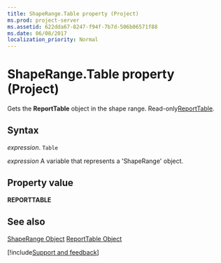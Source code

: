 ```yaml
---
title: ShapeRange.Table property (Project)
ms.prod: project-server
ms.assetid: 622dda67-8247-f94f-7b7d-506b06571f88
ms.date: 06/08/2017
localization_priority: Normal
---
```



# ShapeRange.Table property (Project)
Gets the  **ReportTable** object in the shape range. Read-only[ReportTable](Project.reporttable.md).

## Syntax

_expression_. `Table`

_expression_ A variable that represents a 'ShapeRange' object.


## Property value

 **REPORTTABLE**


## See also


[ShapeRange Object](Project.shaperange.md)
[ReportTable Object](Project.reporttable.md)

[!include[Support and feedback](~/includes/feedback-boilerplate.md)]